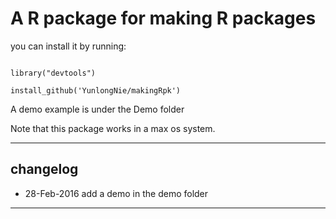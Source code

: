 # A R package for making R packages

you can install it by running: 

```

library("devtools")

install_github('YunlongNie/makingRpk')

```

A demo example is under the Demo folder

Note that this package works in a max os system.

----
## changelog
* 28-Feb-2016 add a demo in the demo folder

----
